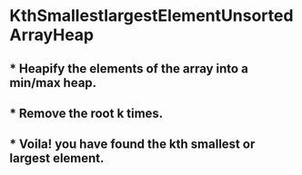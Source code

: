 
# KthSmallestlargestElementUnsortedArrayHeap


  ##  * Heapify the elements of the array into a min/max heap.  
  ##  * Remove the root k times.
  ##  * Voila! you have found the kth smallest or largest element.
